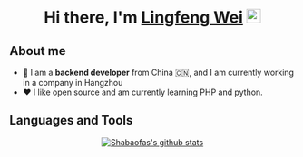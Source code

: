 <div align="center">
   <h1>Hi there, I'm <a href="https://blog.wlfpanda1012.com">Lingfeng Wei</a> <img src="https://media.giphy.com/media/hvRJCLFzcasrR4ia7z/giphy.gif" width="25px"> </h1>
</div>

## About me

- 👾 I am a **backend developer** from China 🇨🇳, and I am currently working in a company in Hangzhou
- ❤️ I like open source and am currently learning PHP and python.

## Languages and Tools


<p align="center">
<a href="https://github.com/anuraghazra/github-readme-stats"><img align="center" src="https://github-readme-stats-git-masterorgs-github-readme-stats-team.vercel.app/api?username=ShaBaoFa&include_orgs=true&hide_title=false&hide_border=true&show_icons=true&include_all_commits=true&line_height=20&bg_color=0,EC6C6C,FFD479,FFFC79,73FA79&theme=graywhite&locale=en" alt="Shabaofas's github stats" /></a>
</p>
